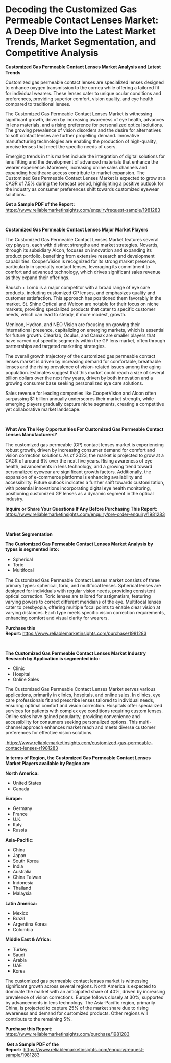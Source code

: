 <p><h1>Decoding the Customized Gas Permeable Contact Lenses Market: A Deep Dive into the Latest Market Trends, Market Segmentation, and Competitive Analysis</h1></p><p><strong>Customized Gas Permeable Contact Lenses Market Analysis and Latest Trends</strong></p>
<p><p>Customized gas permeable contact lenses are specialized lenses designed to enhance oxygen transmission to the cornea while offering a tailored fit for individual wearers. These lenses cater to unique ocular conditions and preferences, providing superior comfort, vision quality, and eye health compared to traditional lenses.</p><p>The Customized Gas Permeable Contact Lenses Market is witnessing significant growth, driven by increasing awareness of eye health, advances in lens materials, and a rising preference for personalized optical solutions. The growing prevalence of vision disorders and the desire for alternatives to soft contact lenses are further propelling demand. Innovative manufacturing technologies are enabling the production of high-quality, precise lenses that meet the specific needs of users.</p><p>Emerging trends in this market include the integration of digital solutions for lens fitting and the development of advanced materials that enhance the wearer experience. Moreover, increasing online sales channels and expanding healthcare access contribute to market expansion. The Customized Gas Permeable Contact Lenses Market is expected to grow at a CAGR of 7.5% during the forecast period, highlighting a positive outlook for the industry as consumer preferences shift towards customized eyewear solutions.</p></p>
<p><strong>Get a Sample PDF of the Report:&nbsp;</strong> <a href="https://www.reliablemarketinsights.com/enquiry/request-sample/1981283?utm_campaign=3715&utm_medium=2&utm_source=Github&utm_content=ia&utm_term=19042025&utm_id=customized-gas-permeable-contact-lenses">https://www.reliablemarketinsights.com/enquiry/request-sample/1981283</a></p>
<p>&nbsp;</p>
<p><strong>Customized Gas Permeable Contact Lenses Major Market Players</strong></p>
<p><p>The Customized Gas Permeable Contact Lenses Market features several key players, each with distinct strengths and market strategies. Novartis, through its subsidiary Alcon, focuses on innovation and expanding its product portfolio, benefiting from extensive research and development capabilities. CooperVision is recognized for its strong market presence, particularly in specialty contact lenses, leveraging its commitment to comfort and advanced technology, which drives significant sales revenue as they expand their offerings.</p><p>Bausch + Lomb is a major competitor with a broad range of eye care products, including customized GP lenses, and emphasizes quality and customer satisfaction. This approach has positioned them favorably in the market. St. Shine Optical and Weicon are notable for their focus on niche markets, providing specialized products that cater to specific customer needs, which can lead to steady, if more modest, growth.</p><p>Menicon, Hydron, and NEO Vision are focusing on growing their international presence, capitalizing on emerging markets, which is essential for future growth. Clearlab, Oculus, and Camax are smaller players that have carved out specific segments within the GP lens market, often through partnerships and targeted marketing strategies.</p><p>The overall growth trajectory of the customized gas permeable contact lenses market is driven by increasing demand for comfortable, breathable lenses and the rising prevalence of vision-related issues among the aging population. Estimates suggest that this market could reach a size of several billion dollars over the next few years, driven by both innovation and a growing consumer base seeking personalized eye care solutions.</p><p>Sales revenue for leading companies like CooperVision and Alcon often surpassing $1 billion annually underscores their market strength, while emerging players gradually capture niche segments, creating a competitive yet collaborative market landscape.</p></p>
<p>&nbsp;</p>
<p><strong>What Are The Key Opportunities For Customized Gas Permeable Contact Lenses Manufacturers?</strong></p>
<p><p>The customized gas permeable (GP) contact lenses market is experiencing robust growth, driven by increasing consumer demand for comfort and vision correction solutions. As of 2023, the market is projected to grow at a CAGR of around 6% over the next five years. Rising awareness of eye health, advancements in lens technology, and a growing trend toward personalized eyewear are significant growth factors. Additionally, the expansion of e-commerce platforms is enhancing availability and accessibility. Future outlook indicates a further shift towards customization, with potential innovations incorporating digital eye health monitoring, positioning customized GP lenses as a dynamic segment in the optical industry.</p></p>
<p><strong>Inquire or Share Your Questions If Any Before Purchasing This Report:</strong> <a href="https://www.reliablemarketinsights.com/enquiry/pre-order-enquiry/1981283?utm_campaign=3715&utm_medium=2&utm_source=Github&utm_content=ia&utm_term=19042025&utm_id=customized-gas-permeable-contact-lenses">https://www.reliablemarketinsights.com/enquiry/pre-order-enquiry/1981283</a></p>
<p>&nbsp;</p>
<p><strong>Market Segmentation</strong></p>
<p><strong>The Customized Gas Permeable Contact Lenses Market Analysis by types is segmented into:</strong></p>
<p><ul><li>Spherical</li><li>Toric</li><li>Multifocal</li></ul></p>
<p><p>The Customized Gas Permeable Contact Lenses market consists of three primary types: spherical, toric, and multifocal lenses. Spherical lenses are designed for individuals with regular vision needs, providing consistent optical correction. Toric lenses are tailored for astigmatism, featuring varying powers to correct different meridians of the eye. Multifocal lenses cater to presbyopia, offering multiple focal points to enable clear vision at varying distances. Each type meets specific vision correction requirements, enhancing comfort and visual clarity for wearers.</p></p>
<p><strong>Purchase this Report:&nbsp;</strong><a href="https://www.reliablemarketinsights.com/purchase/1981283?utm_campaign=3715&utm_medium=2&utm_source=Github&utm_content=ia&utm_term=19042025&utm_id=customized-gas-permeable-contact-lenses">https://www.reliablemarketinsights.com/purchase/1981283</a></p>
<p>&nbsp;</p>
<p><strong>The Customized Gas Permeable Contact Lenses Market Industry Research by Application is segmented into:</strong></p>
<p><ul><li>Clinic</li><li>Hospital</li><li>Online Sales</li></ul></p>
<p><p>The Customized Gas Permeable Contact Lenses Market serves various applications, primarily in clinics, hospitals, and online sales. In clinics, eye care professionals fit and prescribe lenses tailored to individual needs, ensuring optimal comfort and vision correction. Hospitals offer specialized services for patients with complex eye conditions requiring custom lenses. Online sales have gained popularity, providing convenience and accessibility for consumers seeking personalized options. This multi-channel approach enhances market reach and meets diverse customer preferences for effective vision solutions.</p></p>
<p><a href="https://www.reliablemarketinsights.com/customized-gas-permeable-contact-lenses-r1981283?utm_campaign=3715&utm_medium=2&utm_source=Github&utm_content=ia&utm_term=19042025&utm_id=customized-gas-permeable-contact-lenses">&nbsp;https://www.reliablemarketinsights.com/customized-gas-permeable-contact-lenses-r1981283</a></p>
<p><strong>In terms of Region, the Customized Gas Permeable Contact Lenses Market Players available by Region are:</strong></p>
<p>
    <p> <strong> North America: </strong>
        <ul>
            <li>United States</li>
            <li>Canada</li>
        </ul>
        </p> 
    <p> <strong> Europe: </strong>
        <ul>
            <li>Germany</li>
            <li>France</li>
            <li>U.K.</li>
            <li>Italy</li>
            <li>Russia</li>
        </ul>
        </p> 
    <p> <strong> Asia-Pacific: </strong>
        <ul>
            <li>China</li>
            <li>Japan</li>
            <li>South Korea</li>
            <li>India</li>
            <li>Australia</li>
            <li>China Taiwan</li>
            <li>Indonesia</li>
            <li>Thailand</li>
            <li>Malaysia</li>
        </ul>
        </p> 
    <p> <strong> Latin America: </strong>
        <ul>
            <li>Mexico</li>
            <li>Brazil</li>
            <li>Argentina Korea</li>
            <li>Colombia</li>
        </ul>
        </p> 
    <p> <strong> Middle East & Africa: </strong>
        <ul>
            <li>Turkey</li>
            <li>Saudi</li>
            <li>Arabia</li>
            <li>UAE</li>
            <li>Korea</li>
        </ul>
    </p>
    </p>
<p><p>The customized gas permeable contact lenses market is witnessing significant growth across several regions. North America is expected to dominate the market with an anticipated share of 40%, driven by increasing prevalence of vision corrections. Europe follows closely at 30%, supported by advancements in lens technology. The Asia-Pacific region, primarily China, is projected to capture 25% of the market share due to rising awareness and demand for customized products. Other regions will contribute to the remaining 5%.</p></p>
<p><strong>Purchase this Report: </strong><a href="https://www.reliablemarketinsights.com/purchase/1981283?utm_campaign=3715&utm_medium=2&utm_source=Github&utm_content=ia&utm_term=19042025&utm_id=customized-gas-permeable-contact-lenses">https://www.reliablemarketinsights.com/purchase/1981283</a></p>
<p>&nbsp;<strong>Get a Sample PDF of the Report:&nbsp;&nbsp;</strong><a href="https://www.reliablemarketinsights.com/enquiry/request-sample/1981283?utm_campaign=3715&utm_medium=2&utm_source=Github&utm_content=ia&utm_term=19042025&utm_id=customized-gas-permeable-contact-lenses">https://www.reliablemarketinsights.com/enquiry/request-sample/1981283</a></p>
<p><strong></strong></p>
<p><p></p><p></p><p></p></p>
